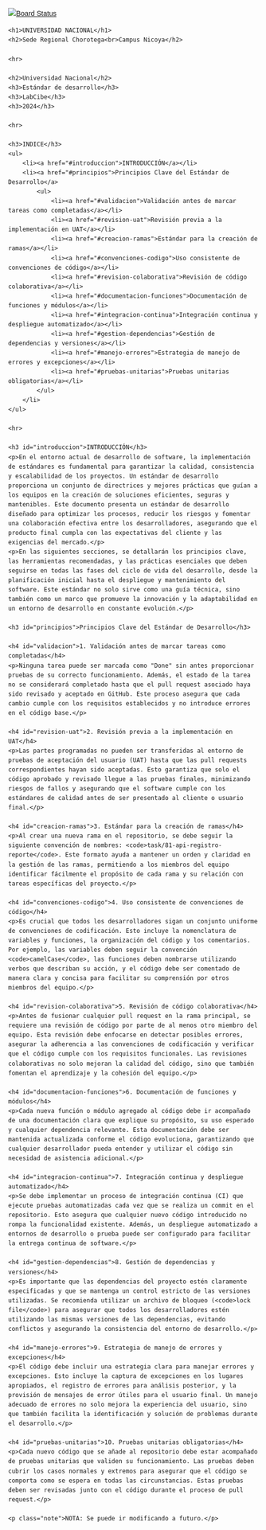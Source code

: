 [![Board Status](https://dev.azure.com/prueba-github-integration/5a0b9ee3-f259-4889-b114-e3ecaa426d55/f31fd6cd-5f96-4039-85e2-4d77201d2ba5/_apis/work/boardbadge/e0213df9-bc67-44f6-a26b-82ebd6e9383e)](https://dev.azure.com/prueba-github-integration/5a0b9ee3-f259-4889-b114-e3ecaa426d55/_boards/board/t/f31fd6cd-5f96-4039-85e2-4d77201d2ba5/Backlog%20items/)

<!DOCTYPE html>
<html lang="es">
<head>
    <meta charset="UTF-8">
    <meta name="viewport" content="width=device-width, initial-scale=1.0">
    <title>Estándar de desarrollo - Universidad Nacional</title>
    <style>
        body {
            font-family: Arial, sans-serif;
            margin: 40px;
            line-height: 1.6;
        }
        h1, h2, h3 {
            text-align: center;
        }
        h1 {
            margin-bottom: 0;
        }
        h2 {
            margin-top: 5px;
        }
        h3 {
            margin-top: 40px;
        }
        p {
            text-align: justify;
        }
        ul {
            margin-left: 20px;
        }
        hr {
            margin: 40px 0;
        }
        .note {
            margin-top: 40px;
            font-style: italic;
        }
    </style>
</head>
<body>

    <h1>UNIVERSIDAD NACIONAL</h1>
    <h2>Sede Regional Chorotega<br>Campus Nicoya</h2>

    <hr>

    <h2>Universidad Nacional</h2>
    <h3>Estándar de desarrollo</h3>
    <h3>LabCibe</h3>
    <h3>2024</h3>

    <hr>

    <h3>INDICE</h3>
    <ul>
        <li><a href="#introduccion">INTRODUCCIÓN</a></li>
        <li><a href="#principios">Principios Clave del Estándar de Desarrollo</a>
            <ul>
                <li><a href="#validacion">Validación antes de marcar tareas como completadas</a></li>
                <li><a href="#revision-uat">Revisión previa a la implementación en UAT</a></li>
                <li><a href="#creacion-ramas">Estándar para la creación de ramas</a></li>
                <li><a href="#convenciones-codigo">Uso consistente de convenciones de código</a></li>
                <li><a href="#revision-colaborativa">Revisión de código colaborativa</a></li>
                <li><a href="#documentacion-funciones">Documentación de funciones y módulos</a></li>
                <li><a href="#integracion-continua">Integración continua y despliegue automatizado</a></li>
                <li><a href="#gestion-dependencias">Gestión de dependencias y versiones</a></li>
                <li><a href="#manejo-errores">Estrategia de manejo de errores y excepciones</a></li>
                <li><a href="#pruebas-unitarias">Pruebas unitarias obligatorias</a></li>
            </ul>
        </li>
    </ul>

    <hr>

    <h3 id="introduccion">INTRODUCCIÓN</h3>
    <p>En el entorno actual de desarrollo de software, la implementación de estándares es fundamental para garantizar la calidad, consistencia y escalabilidad de los proyectos. Un estándar de desarrollo proporciona un conjunto de directrices y mejores prácticas que guían a los equipos en la creación de soluciones eficientes, seguras y mantenibles. Este documento presenta un estándar de desarrollo diseñado para optimizar los procesos, reducir los riesgos y fomentar una colaboración efectiva entre los desarrolladores, asegurando que el producto final cumpla con las expectativas del cliente y las exigencias del mercado.</p>
    <p>En las siguientes secciones, se detallarán los principios clave, las herramientas recomendadas, y las prácticas esenciales que deben seguirse en todas las fases del ciclo de vida del desarrollo, desde la planificación inicial hasta el despliegue y mantenimiento del software. Este estándar no solo sirve como una guía técnica, sino también como un marco que promueve la innovación y la adaptabilidad en un entorno de desarrollo en constante evolución.</p>

    <h3 id="principios">Principios Clave del Estándar de Desarrollo</h3>

    <h4 id="validacion">1. Validación antes de marcar tareas como completadas</h4>
    <p>Ninguna tarea puede ser marcada como "Done" sin antes proporcionar pruebas de su correcto funcionamiento. Además, el estado de la tarea no se considerará completado hasta que el pull request asociado haya sido revisado y aceptado en GitHub. Este proceso asegura que cada cambio cumple con los requisitos establecidos y no introduce errores en el código base.</p>

    <h4 id="revision-uat">2. Revisión previa a la implementación en UAT</h4>
    <p>Las partes programadas no pueden ser transferidas al entorno de pruebas de aceptación del usuario (UAT) hasta que las pull requests correspondientes hayan sido aceptadas. Esto garantiza que solo el código aprobado y revisado llegue a las pruebas finales, minimizando riesgos de fallos y asegurando que el software cumple con los estándares de calidad antes de ser presentado al cliente o usuario final.</p>

    <h4 id="creacion-ramas">3. Estándar para la creación de ramas</h4>
    <p>Al crear una nueva rama en el repositorio, se debe seguir la siguiente convención de nombres: <code>task/81-api-registro-reporte</code>. Este formato ayuda a mantener un orden y claridad en la gestión de las ramas, permitiendo a los miembros del equipo identificar fácilmente el propósito de cada rama y su relación con tareas específicas del proyecto.</p>

    <h4 id="convenciones-codigo">4. Uso consistente de convenciones de código</h4>
    <p>Es crucial que todos los desarrolladores sigan un conjunto uniforme de convenciones de codificación. Esto incluye la nomenclatura de variables y funciones, la organización del código y los comentarios. Por ejemplo, las variables deben seguir la convención <code>camelCase</code>, las funciones deben nombrarse utilizando verbos que describan su acción, y el código debe ser comentado de manera clara y concisa para facilitar su comprensión por otros miembros del equipo.</p>

    <h4 id="revision-colaborativa">5. Revisión de código colaborativa</h4>
    <p>Antes de fusionar cualquier pull request en la rama principal, se requiere una revisión de código por parte de al menos otro miembro del equipo. Esta revisión debe enfocarse en detectar posibles errores, asegurar la adherencia a las convenciones de codificación y verificar que el código cumple con los requisitos funcionales. Las revisiones colaborativas no solo mejoran la calidad del código, sino que también fomentan el aprendizaje y la cohesión del equipo.</p>

    <h4 id="documentacion-funciones">6. Documentación de funciones y módulos</h4>
    <p>Cada nueva función o módulo agregado al código debe ir acompañado de una documentación clara que explique su propósito, su uso esperado y cualquier dependencia relevante. Esta documentación debe ser mantenida actualizada conforme el código evoluciona, garantizando que cualquier desarrollador pueda entender y utilizar el código sin necesidad de asistencia adicional.</p>

    <h4 id="integracion-continua">7. Integración continua y despliegue automatizado</h4>
    <p>Se debe implementar un proceso de integración continua (CI) que ejecute pruebas automatizadas cada vez que se realiza un commit en el repositorio. Esto asegura que cualquier nuevo código introducido no rompa la funcionalidad existente. Además, un despliegue automatizado a entornos de desarrollo o prueba puede ser configurado para facilitar la entrega continua de software.</p>

    <h4 id="gestion-dependencias">8. Gestión de dependencias y versiones</h4>
    <p>Es importante que las dependencias del proyecto estén claramente especificadas y que se mantenga un control estricto de las versiones utilizadas. Se recomienda utilizar un archivo de bloqueo (<code>lock file</code>) para asegurar que todos los desarrolladores estén utilizando las mismas versiones de las dependencias, evitando conflictos y asegurando la consistencia del entorno de desarrollo.</p>

    <h4 id="manejo-errores">9. Estrategia de manejo de errores y excepciones</h4>
    <p>El código debe incluir una estrategia clara para manejar errores y excepciones. Esto incluye la captura de excepciones en los lugares apropiados, el registro de errores para análisis posterior, y la provisión de mensajes de error útiles para el usuario final. Un manejo adecuado de errores no solo mejora la experiencia del usuario, sino que también facilita la identificación y solución de problemas durante el desarrollo.</p>

    <h4 id="pruebas-unitarias">10. Pruebas unitarias obligatorias</h4>
    <p>Cada nuevo código que se añade al repositorio debe estar acompañado de pruebas unitarias que validen su funcionamiento. Las pruebas deben cubrir los casos normales y extremos para asegurar que el código se comporta como se espera en todas las circunstancias. Estas pruebas deben ser revisadas junto con el código durante el proceso de pull request.</p>

    <p class="note">NOTA: Se puede ir modificando a futuro.</p>

</body>
</html>

